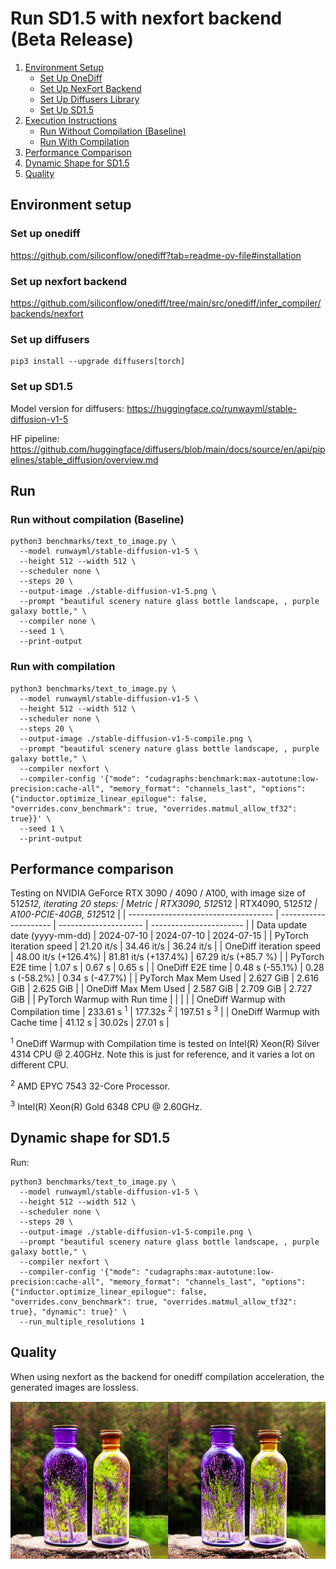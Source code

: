 # Run SD1.5 with nexfort backend (Beta Release)

1. [Environment Setup](#environment-setup)
   - [Set Up OneDiff](#set-up-onediff)
   - [Set Up NexFort Backend](#set-up-nexfort-backend)
   - [Set Up Diffusers Library](#set-up-diffusers)
   - [Set Up SD1.5](#set-up-sd15)
2. [Execution Instructions](#run)
   - [Run Without Compilation (Baseline)](#run-without-compilation-baseline)
   - [Run With Compilation](#run-with-compilation)
3. [Performance Comparison](#performance-comparison)
4. [Dynamic Shape for SD1.5](#dynamic-shape-for-sd15)
5. [Quality](#quality)

## Environment setup
### Set up onediff
https://github.com/siliconflow/onediff?tab=readme-ov-file#installation

### Set up nexfort backend
https://github.com/siliconflow/onediff/tree/main/src/onediff/infer_compiler/backends/nexfort

### Set up diffusers

```
pip3 install --upgrade diffusers[torch]
```
### Set up SD1.5
Model version for diffusers: https://huggingface.co/runwayml/stable-diffusion-v1-5

HF pipeline: https://github.com/huggingface/diffusers/blob/main/docs/source/en/api/pipelines/stable_diffusion/overview.md

## Run

### Run without compilation (Baseline)
```shell
python3 benchmarks/text_to_image.py \
  --model runwayml/stable-diffusion-v1-5 \
  --height 512 --width 512 \
  --scheduler none \
  --steps 20 \
  --output-image ./stable-diffusion-v1-5.png \
  --prompt "beautiful scenery nature glass bottle landscape, , purple galaxy bottle," \
  --compiler none \
  --seed 1 \
  --print-output
```

### Run with compilation

```shell
python3 benchmarks/text_to_image.py \
  --model runwayml/stable-diffusion-v1-5 \
  --height 512 --width 512 \
  --scheduler none \
  --steps 20 \
  --output-image ./stable-diffusion-v1-5-compile.png \
  --prompt "beautiful scenery nature glass bottle landscape, , purple galaxy bottle," \
  --compiler nexfort \
  --compiler-config '{"mode": "cudagraphs:benchmark:max-autotune:low-precision:cache-all", "memory_format": "channels_last", "options": {"inductor.optimize_linear_epilogue": false, "overrides.conv_benchmark": true, "overrides.matmul_allow_tf32": true}}' \
  --seed 1 \
  --print-output
```

## Performance comparison

Testing on NVIDIA GeForce RTX 3090 / 4090 / A100, with image size of 512*512, iterating 20 steps:
| Metric                               | RTX3090, 512*512      | RTX4090, 512*512      | A100-PCIE-40GB, 512*512 |
| ------------------------------------ | --------------------- | --------------------- | ----------------------- |
| Data update date (yyyy-mm-dd)        | 2024-07-10            | 2024-07-10            | 2024-07-15              |
| PyTorch iteration speed              | 21.20 it/s            | 34.46 it/s            | 36.24 it/s              |
| OneDiff iteration speed              | 48.00 it/s (+126.4%)  | 81.81 it/s (+137.4%)  | 67.29 it/s (+85.7 %)    |
| PyTorch E2E time                     | 1.07 s                | 0.67 s                | 0.65 s                  |
| OneDiff E2E time                     | 0.48 s (-55.1%)       | 0.28 s (-58.2%)       | 0.34 s (-47.7%)         |
| PyTorch Max Mem Used                 | 2.627 GiB             | 2.616 GiB             | 2.625 GiB               |
| OneDiff Max Mem Used                 | 2.587 GiB             | 2.709 GiB             | 2.727 GiB               |
| PyTorch Warmup with Run time         |                       |                       |                         |
| OneDiff Warmup with Compilation time | 233.61 s <sup>1</sup> | 177.32s <sup>2</sup>  | 197.51 s <sup>3</sup>   |
| OneDiff Warmup with Cache time       | 41.12 s               | 30.02s                | 27.01 s                 |

<sup>1</sup> OneDiff Warmup with Compilation time is tested on Intel(R) Xeon(R) Silver 4314 CPU @ 2.40GHz. Note this is just for reference, and it varies a lot on different CPU.

<sup>2</sup> AMD EPYC 7543 32-Core Processor.

<sup>3</sup> Intel(R) Xeon(R) Gold 6348 CPU @ 2.60GHz.

## Dynamic shape for SD1.5

Run:

```shell
python3 benchmarks/text_to_image.py \
  --model runwayml/stable-diffusion-v1-5 \
  --height 512 --width 512 \
  --scheduler none \
  --steps 20 \
  --output-image ./stable-diffusion-v1-5-compile.png \
  --prompt "beautiful scenery nature glass bottle landscape, , purple galaxy bottle," \
  --compiler nexfort \
  --compiler-config '{"mode": "cudagraphs:max-autotune:low-precision:cache-all", "memory_format": "channels_last", "options": {"inductor.optimize_linear_epilogue": false, "overrides.conv_benchmark": true, "overrides.matmul_allow_tf32": true}, "dynamic": true}' \
  --run_multiple_resolutions 1
```

## Quality
When using nexfort as the backend for onediff compilation acceleration, the generated images are lossless.

<p align="center">
<img src="../../../imgs/nexfort_sd1-5_demo.png">
</p>
